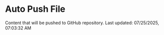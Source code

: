 # Auto Push File

Content that will be pushed to GitHub repository.
Last updated: 07/25/2025, 07:03:32 AM